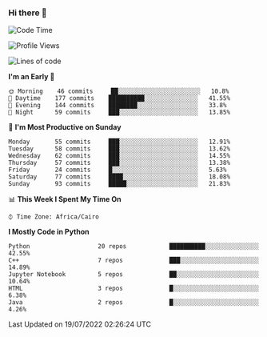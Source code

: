 ### Hi there 👋

<!--
**AMR-KELEG/AMR-KELEG** is a ✨ _special_ ✨ repository because its `README.md` (this file) appears on your GitHub profile.

Here are some ideas to get you started:

- 🔭 I’m currently working on ...
- 🌱 I’m currently learning ...
- 👯 I’m looking to collaborate on ...
- 🤔 I’m looking for help with ...
- 💬 Ask me about ...
- 📫 How to reach me: ...
- 😄 Pronouns: ...
- ⚡ Fun fact: ...
-->

<!--START_SECTION:waka-->
![Code Time](http://img.shields.io/badge/Code%20Time-0%20secs-blue)

![Profile Views](http://img.shields.io/badge/Profile%20Views-1-blue)

![Lines of code](https://img.shields.io/badge/From%20Hello%20World%20I%27ve%20Written-2%20Million%20lines%20of%20code-blue)

**I'm an Early 🐤** 

```text
🌞 Morning    46 commits     ██░░░░░░░░░░░░░░░░░░░░░░░   10.8% 
🌆 Daytime    177 commits    ██████████░░░░░░░░░░░░░░░   41.55% 
🌃 Evening    144 commits    ████████░░░░░░░░░░░░░░░░░   33.8% 
🌙 Night      59 commits     ███░░░░░░░░░░░░░░░░░░░░░░   13.85%

```
📅 **I'm Most Productive on Sunday** 

```text
Monday       55 commits     ███░░░░░░░░░░░░░░░░░░░░░░   12.91% 
Tuesday      58 commits     ███░░░░░░░░░░░░░░░░░░░░░░   13.62% 
Wednesday    62 commits     ███░░░░░░░░░░░░░░░░░░░░░░   14.55% 
Thursday     57 commits     ███░░░░░░░░░░░░░░░░░░░░░░   13.38% 
Friday       24 commits     █░░░░░░░░░░░░░░░░░░░░░░░░   5.63% 
Saturday     77 commits     ████░░░░░░░░░░░░░░░░░░░░░   18.08% 
Sunday       93 commits     █████░░░░░░░░░░░░░░░░░░░░   21.83%

```


📊 **This Week I Spent My Time On** 

```text
⌚︎ Time Zone: Africa/Cairo

```

**I Mostly Code in Python** 

```text
Python                   20 repos            ██████████░░░░░░░░░░░░░░░   42.55% 
C++                      7 repos             ███░░░░░░░░░░░░░░░░░░░░░░   14.89% 
Jupyter Notebook         5 repos             ██░░░░░░░░░░░░░░░░░░░░░░░   10.64% 
HTML                     3 repos             █░░░░░░░░░░░░░░░░░░░░░░░░   6.38% 
Java                     2 repos             █░░░░░░░░░░░░░░░░░░░░░░░░   4.26%

```



 Last Updated on 19/07/2022 02:26:24 UTC
<!--END_SECTION:waka-->
